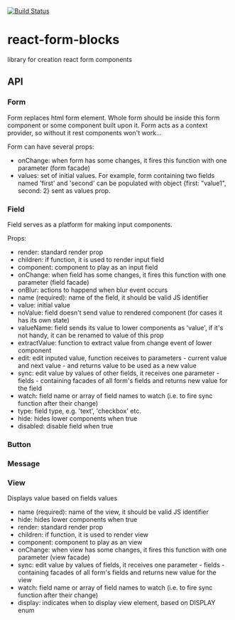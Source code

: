 [![Build Status](https://travis-ci.org/rosebyte/react-form-blocks.svg?branch=master)](https://travis-ci.org/rosebyte/react-form-blocks)

# react-form-blocks

library for creation react form components

## API

### Form
Form replaces html form element. Whole form should be inside this form component or some
component built upon it.
Form acts as a context provider, so without it rest components won't work...

Form can have several props:
* onChange: when form has some changes, it fires this function with one parameter (form facade)
* values: set of initial values. For example, form containing two fields named 'first' and
 'second' can be populated with object {first: "value1", second: 2} sent as values prop.

### Field
Field serves as a platform for making input components.

Props:
* render: standard render prop
* children: if function, it is used to render input field
* component: component to play as an input field
* onChange: when field has some changes, it fires this function with one parameter (field facade)
* onBlur: actions to happend when blur event occurs
* name (required): name of the field, it should be valid JS identifier
* value: initial value
* noValue: field doesn't send value to rendered component (for cases it has its own state)
* valueName: field sends its value to lower components as 'value', if it's not handy,
it can be renamed to value of this prop
* extractValue: function to extract value from change event of lower component
* edit: edit inputed value, function receives to parameters - current value and next value -
and returns value to be used as a new value
* sync: edit value by values of other fields, it receives one parameter - fields -
containing facades of all form's fields and returns new value for the field
* watch: field name or array of field names to watch (i.e. to fire sync function after
their change)
* type: field type, e.g. 'text', 'checkbox' etc.
* hide: hides lower components when true
* disabled: disable field when true

### Button

### Message

### View
Displays value based on fields values

* name (required): name of the view, it should be valid JS identifier
* hide: hides lower components when true
* render: standard render prop
* children: if function, it is used to render view
* component: component to play as an view
* onChange: when view has some changes, it fires this function with one parameter (view facade)
* sync: edit value by values of fields, it receives one parameter - fields -
containing facades of all form's fields and returns new value for the view
* watch: field name or array of field names to watch (i.e. to fire sync function after their change)
* display: indicates when to display view element, based on DISPLAY enum
